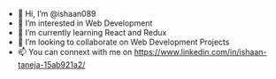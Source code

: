 - 👋 Hi, I’m @ishaan089
- 👀 I’m interested in Web Development 
- 🌱 I’m currently learning React and Redux
- 💞️ I’m looking to collaborate on Web Development Projects
- 📫 You can connext with me on https://www.linkedin.com/in/ishaan-taneja-15ab921a2/

<!---
ishaan089/ishaan089 is a ✨ special ✨ repository because its `README.md` (this file) appears on your GitHub profile.
You can click the Preview link to take a look at your changes.
--->
